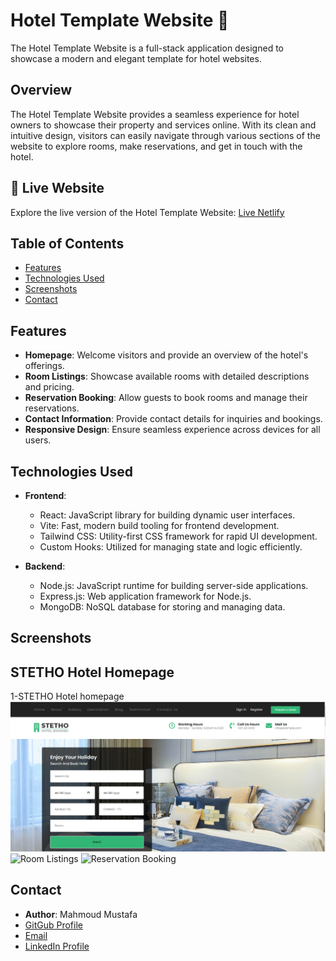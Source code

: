 # Hotel Template Website 🏨

The Hotel Template Website is a full-stack application designed to showcase a modern and elegant template for hotel websites.

## Overview

The Hotel Template Website provides a seamless experience for hotel owners to showcase their property and services online. With its clean and intuitive design, visitors can easily navigate through various sections of the website to explore rooms, make reservations, and get in touch with the hotel.

## 🌟 Live Website
Explore the live version of the Hotel Template Website: [Live Netlify](https://hotel-templete-webiste.netlify.app/)

## Table of Contents

- [Features](#features)
- [Technologies Used](#technologies-used)
- [Screenshots](#screenshots)
- [Contact](#contact)


## Features

- **Homepage**: Welcome visitors and provide an overview of the hotel's offerings.
- **Room Listings**: Showcase available rooms with detailed descriptions and pricing.
- **Reservation Booking**: Allow guests to book rooms and manage their reservations.
- **Contact Information**: Provide contact details for inquiries and bookings.
- **Responsive Design**: Ensure seamless experience across devices for all users.

## Technologies Used

- **Frontend**:
  - React: JavaScript library for building dynamic user interfaces.
  - Vite: Fast, modern build tooling for frontend development.
  - Tailwind CSS: Utility-first CSS framework for rapid UI development.
  - Custom Hooks: Utilized for managing state and logic efficiently.

- **Backend**:
  - Node.js: JavaScript runtime for building server-side applications.
  - Express.js: Web application framework for Node.js.
  - MongoDB: NoSQL database for storing and managing data.
 
## Screenshots
## STETHO Hotel Homepage

1-STETHO Hotel homepage
![Homepage](/Shoots/homepage.png)
![Room Listings](/screenshots/room-listings.png)
![Reservation Booking](/screenshots/reservation-booking.png)


## Contact

- **Author**: Mahmoud Mustafa
- [GitGub Profile](https://github.com/Mmostafa1999)
- [Email](mahmoud.mostafa4467@gmail.com)
- [LinkedIn Profile](https://www.linkedin.com/in/mahmoud-mustafa-642434188/)


